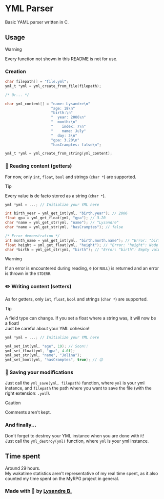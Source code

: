 # YML Parser

Basic YAML parser written in C.

## Usage

> [!WARNING]
> Every function not shown in this README is not for use.

### Creation

```c
char filepath[] = "file.yml";
yml_t *yml = yml_create_from_file(filepath);

/* Or... */

char yml_content[] = "name: Lysandre\n"
                     "age: 18\n"
                     "birth:\n"
                     "  year: 2006\n"
                     "  month:\n"
                     "    index: 7\n"
                     "    name: July"
                     "  day: 3\n"
                     "gpa: 3.20\n"
                     "hasCramptes: false\n";

yml_t *yml = yml_create_from_string(yml_content);
```

### 📰 Reading content (getters)

For now, only `int`, `float`, `bool` and strings (`char *`) are supported.

> [!TIP]
> Every value is de facto stored as a string (`char *`).

```c
yml *yml = ...; // Initialize your YML here

int birth_year = yml_get_int(yml, "birth.year"); // 2006
float gpa = yml_get_float(yml, "gpa"); // 3.20
char *name = yml_get_str(yml, "name"); // "Lysandre"
char *name = yml_get_str(yml, "hasCramptes"); // false

/* Error demonstration */
int month_name = yml_get_int(yml, "birth.month.name"); // "Error: "birth.month.name": Node type isn't valid"
float height = yml_get_float(yml, "height"); // "Error: "height": Node not found."
char *birth = yml_get_str(yml, "birth"); // "Error: "birth": Empty value"
```

> [!WARNING]
> If an error is encountered during reading, `0` (or `NULL`) is returned and an
> error is thrown in the `STDERR`.

### ✏️ Writing content (setters)

As for getters, only `int`, `float`, `bool` and strings (`char *`) are supported.

> [!TIP]
> A field type can change. If you set a float where a string was, it will now
> be a float!\
> Just be careful about your YML cohesion!

```c
yml *yml = ...; // Initialize your YML here

yml_set_int(yml, "age", 19); // Soon!!
yml_set_float(yml, "gpa", 4.0f);
yml_set_str(yml, "name", "Jolina");
yml_set_bool(yml, "hasCramptes", true); // 😊
```

### 💾 Saving your modifications

Just call the `yml_save(yml, filepath)` function, where `yml` is your yml
instance, and `filepath` the path where you want to save the file
(with the right extension: `.yml`!).

> [!CAUTION]
> Comments aren't kept.

### And finally...

Don't forget to destroy your YML instance when you are done with it!\
Just call the `yml_destroy(yml)` function, where `yml` is your yml instance.

## Time spent

Around 29 hours.\
My wakatime statistics aren't representative of my real time
spent, as it also counted my time spent on the MyRPG project in general.

### Made with 💜 by [Lysandre B.](https://www.github.com/shuvlyy)
